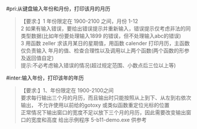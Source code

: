 #pri:从键盘输入年份和月份，打印该月的月历
>【要求:】1 年份限定在 1900-2100 之间，月份 1-12  
2 如果有输入错误，要给出错误提示并重新输入，错误提示仅考虑非法的同类型数据(比如年份要处理输入1899 的错误，但不处理输入abc的错误)  
3 用函数 zeller 求该月某日的星期值，用函数 calender 打印月历，主函数仅负责输入 年月的值、检查合理性以及调用以上两个函数(两个函数的形参及返回值自定)  
提示:不必考虑输入错误的情况(超过规定范围、小数点后三位以上等)  


#inter:输入年份，打印该年的年历
>【要求:】1、年份限定在 1900-2100之间  
要求每行输出三个月的月历，而且输出时只能按照从上到下、从左到右依次输出， 不允许使用以前给的gotoxy 或类似函数重定位光标的位置  
正常情况下输出窗口的宽度不足以放下三个月的月历，因此需要改变输出窗口的宽度和高度 给出示例程序 5-b11-demo.exe 供参考

